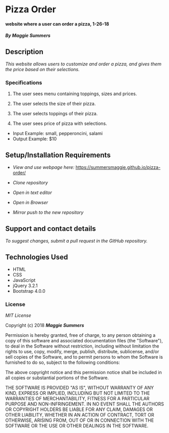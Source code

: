# Pizza Order

#### website where a user can order a pizza, 1-26-18

#### _By Maggie Summers_

## Description

_This website allows users to customize and order a pizza, and gives them the price based on their selections._

### Specifications

1. The user sees menu containing toppings, sizes and prices.

2. The user selects the size of their pizza.

3. The user selects toppings of their pizza.

4. The user sees price of pizza with selections.
* Input Example: small, pepperoncini, salami
* Output Example: $10

## Setup/Installation Requirements

* _View and use webpage here:_ https://summersmaggie.github.io/pizza-order/

* _Clone repository_

* _Open in text editor_

* _Open in Browser_

* _Mirror push to the new repository_

## Support and contact details

_To suggest changes, submit a pull request in the GitHub repository._

## Technologies Used

* HTML
* CSS
* JavaScript
* jQuery 3.2.1
* Bootstrap 4.0.0

### License

*MIT License*

Copyright (c) 2018 **_Maggie Summers_**

Permission is hereby granted, free of charge, to any person obtaining a copy
of this software and associated documentation files (the "Software"), to deal
in the Software without restriction, including without limitation the rights
to use, copy, modify, merge, publish, distribute, sublicense, and/or sell
copies of the Software, and to permit persons to whom the Software is
furnished to do so, subject to the following conditions:

The above copyright notice and this permission notice shall be included in all
copies or substantial portions of the Software.

THE SOFTWARE IS PROVIDED "AS IS", WITHOUT WARRANTY OF ANY KIND, EXPRESS OR
IMPLIED, INCLUDING BUT NOT LIMITED TO THE WARRANTIES OF MERCHANTABILITY,
FITNESS FOR A PARTICULAR PURPOSE AND NON-INFRINGEMENT. IN NO EVENT SHALL THE
AUTHORS OR COPYRIGHT HOLDERS BE LIABLE FOR ANY CLAIM, DAMAGES OR OTHER
LIABILITY, WHETHER IN AN ACTION OF CONTRACT, TORT OR OTHERWISE, ARISING FROM,
OUT OF OR IN CONNECTION WITH THE SOFTWARE OR THE USE OR OTHER DEALINGS IN THE
SOFTWARE.
